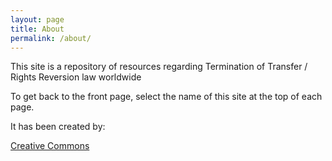 ```yaml
---
layout: page
title: About
permalink: /about/
---
```


This site is a repository of resources regarding Termination of Transfer / Rights Reversion law worldwide

To get back to the front page, select the name of this site at the top of each page.

It has been created by:

[Creative Commons](https://creativecommons.org/)
